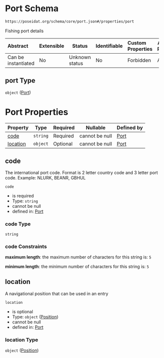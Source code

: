 # Port Schema

```txt
https://poseidat.org/schema/core/port.json#/properties/port
```

Fishing port details


| Abstract            | Extensible | Status         | Identifiable | Custom Properties | Additional Properties | Access Restrictions | Defined In                                                          |
| :------------------ | ---------- | -------------- | ------------ | :---------------- | --------------------- | ------------------- | ------------------------------------------------------------------- |
| Can be instantiated | No         | Unknown status | No           | Forbidden         | Allowed               | none                | [arrival.json\*](schemas/entry/arrival.json "open original schema") |

## port Type

`object` ([Port](arrival-properties-port.md))

# Port Properties

| Property              | Type     | Required | Nullable       | Defined by                                                                                                                       |
| :-------------------- | -------- | -------- | -------------- | :------------------------------------------------------------------------------------------------------------------------------- |
| [code](#code)         | `string` | Required | cannot be null | [Port](port-properties-code.md "https&#x3A;//poseidat.org/schema/core/port.json#/properties/code")                               |
| [location](#location) | `object` | Optional | cannot be null | [Port](trip-entry-properties-position.md "https&#x3A;//poseidat.org/schema/core/measurement/position.json#/properties/location") |

## code

The international port code. Format is 2 letter country code and 3 letter port code. Example: NLURK, BEANR, GBHUL


`code`

-   is required
-   Type: `string`
-   cannot be null
-   defined in: [Port](port-properties-code.md "https&#x3A;//poseidat.org/schema/core/port.json#/properties/code")

### code Type

`string`

### code Constraints

**maximum length**: the maximum number of characters for this string is: `5`

**minimum length**: the minimum number of characters for this string is: `5`

## location

A navigational position that can be used in an entry


`location`

-   is optional
-   Type: `object` ([Position](trip-entry-properties-position.md))
-   cannot be null
-   defined in: [Port](trip-entry-properties-position.md "https&#x3A;//poseidat.org/schema/core/measurement/position.json#/properties/location")

### location Type

`object` ([Position](trip-entry-properties-position.md))

